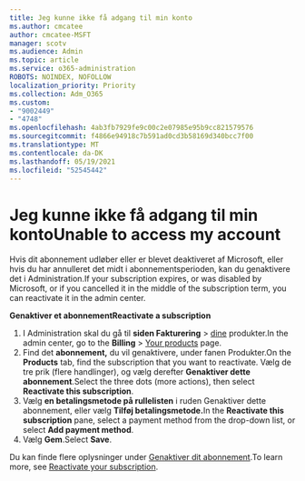 ```yaml
---
title: Jeg kunne ikke få adgang til min konto
ms.author: cmcatee
author: cmcatee-MSFT
manager: scotv
ms.audience: Admin
ms.topic: article
ms.service: o365-administration
ROBOTS: NOINDEX, NOFOLLOW
localization_priority: Priority
ms.collection: Adm_O365
ms.custom:
- "9002449"
- "4748"
ms.openlocfilehash: 4ab3fb7929fe9c00c2e07985e95b9cc821579576
ms.sourcegitcommit: f4866e94918c7b591ad0cd3b58169d340bcc7f00
ms.translationtype: MT
ms.contentlocale: da-DK
ms.lasthandoff: 05/19/2021
ms.locfileid: "52545442"
---
```

# <a name="unable-to-access-my-account"></a><span data-ttu-id="67f85-102">Jeg kunne ikke få adgang til min konto</span><span class="sxs-lookup"><span data-stu-id="67f85-102">Unable to access my account</span></span>

<span data-ttu-id="67f85-103">Hvis dit abonnement udløber eller er blevet deaktiveret af Microsoft, eller hvis du har annulleret det midt i abonnementsperioden, kan du genaktivere det i Administration.</span><span class="sxs-lookup"><span data-stu-id="67f85-103">If your subscription expires, or was disabled by Microsoft, or if you cancelled it in the middle of the subscription term, you can reactivate it in the admin center.</span></span>

<span data-ttu-id="67f85-104">**Genaktiver et abonnement**</span><span class="sxs-lookup"><span data-stu-id="67f85-104">**Reactivate a subscription**</span></span>

1. <span data-ttu-id="67f85-105">I Administration skal du gå til **siden Fakturering**  >  [dine](https://go.microsoft.com/fwlink/p/?linkid=842054) produkter.</span><span class="sxs-lookup"><span data-stu-id="67f85-105">In the admin center, go to the **Billing** > [Your products](https://go.microsoft.com/fwlink/p/?linkid=842054) page.</span></span>
2. <span data-ttu-id="67f85-106">Find det **abonnement,** du vil genaktivere, under fanen Produkter.</span><span class="sxs-lookup"><span data-stu-id="67f85-106">On the **Products** tab, find the subscription that you want to reactivate.</span></span> <span data-ttu-id="67f85-107">Vælg de tre prik (flere handlinger), og vælg derefter **Genaktiver dette abonnement**.</span><span class="sxs-lookup"><span data-stu-id="67f85-107">Select the three dots (more actions), then select **Reactivate this subscription**.</span></span>
3. <span data-ttu-id="67f85-108">Vælg **en betalingsmetode på rullelisten** i ruden Genaktiver dette abonnement, eller vælg **Tilføj betalingsmetode.**</span><span class="sxs-lookup"><span data-stu-id="67f85-108">In the **Reactivate this subscription** pane, select a payment method from the drop-down list, or select **Add payment method**.</span></span>
4. <span data-ttu-id="67f85-109">Vælg **Gem**.</span><span class="sxs-lookup"><span data-stu-id="67f85-109">Select **Save**.</span></span>

<span data-ttu-id="67f85-110">Du kan finde flere oplysninger under [Genaktiver dit abonnement](/microsoft-365/commerce/subscriptions/reactivate-your-subscription).</span><span class="sxs-lookup"><span data-stu-id="67f85-110">To learn more, see [Reactivate your subscription](/microsoft-365/commerce/subscriptions/reactivate-your-subscription).</span></span>